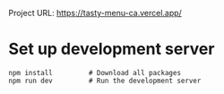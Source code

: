 Project URL: https://tasty-menu-ca.vercel.app/

# Set up development server

    npm install         # Download all packages
    npm run dev         # Run the development server